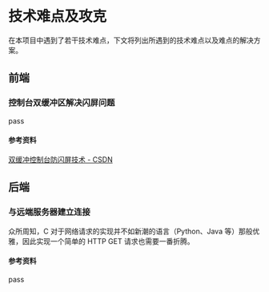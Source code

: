 # 技术难点及攻克

在本项目中遇到了若干技术难点，下文将列出所遇到的技术难点以及难点的解决方案。

## 前端

### 控制台双缓冲区解决闪屏问题

pass

#### 参考资料

[双缓冲控制台防闪屏技术 - CSDN](https://blog.csdn.net/weixinhum/article/details/72179593)

## 后端

### 与远端服务器建立连接

众所周知，C 对于网络请求的实现并不如新潮的语言（Python、Java 等）那般优雅，因此实现一个简单的 HTTP GET 请求也需要一番折腾。

#### 参考资料

pass